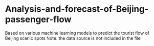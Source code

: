 # Analysis-and-forecast-of-Beijing-passenger-flow
Based on various machine learning models to predict the tourist flow of Beijing scenic spots
Note: the data source is not included in the file

